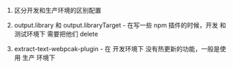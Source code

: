 1. 区分开发和生产环境的区别配置

  1. output.library 和 output.libraryTarget
    - 在写一些 npm 插件的时候，开发 和 测试环境下 需要把他们 delete

  2. extract-text-webpcak-plugin
    - 在 开发环境下 没有热更新的功能，一般是使用 生产 环境下
